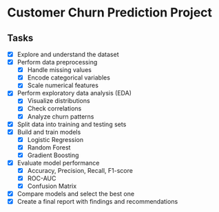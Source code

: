 # Customer Churn Prediction Project

## Tasks
- [x] Explore and understand the dataset
- [x] Perform data preprocessing
  - [x] Handle missing values
  - [x] Encode categorical variables
  - [x] Scale numerical features
- [x] Perform exploratory data analysis (EDA)
  - [x] Visualize distributions
  - [x] Check correlations
  - [x] Analyze churn patterns
- [x] Split data into training and testing sets
- [x] Build and train models
  - [x] Logistic Regression
  - [x] Random Forest
  - [x] Gradient Boosting
- [x] Evaluate model performance
  - [x] Accuracy, Precision, Recall, F1-score
  - [x] ROC-AUC
  - [x] Confusion Matrix
- [x] Compare models and select the best one
- [x] Create a final report with findings and recommendations